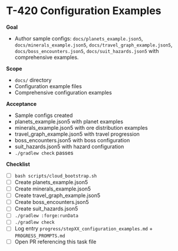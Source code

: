 # T-420 Configuration Examples

**Goal**

- Author sample configs: `docs/planets_example.json5`, `docs/minerals_example.json5`, `docs/travel_graph_example.json5`, `docs/boss_encounters.json5`, `docs/suit_hazards.json5` with comprehensive examples.

**Scope**

- `docs/` directory
- Configuration example files
- Comprehensive configuration examples

**Acceptance**

- Sample configs created
- planets_example.json5 with planet examples
- minerals_example.json5 with ore distribution examples
- travel_graph_example.json5 with travel progression
- boss_encounters.json5 with boss configuration
- suit_hazards.json5 with hazard configuration
- `./gradlew check` passes

**Checklist**

- [ ] `bash scripts/cloud_bootstrap.sh`
- [ ] Create planets_example.json5
- [ ] Create minerals_example.json5
- [ ] Create travel_graph_example.json5
- [ ] Create boss_encounters.json5
- [ ] Create suit_hazards.json5
- [ ] `./gradlew :forge:runData`
- [ ] `./gradlew check`
- [ ] Log entry `progress/stepXX_configuration_examples.md` + `PROGRESS_PROMPTS.md`
- [ ] Open PR referencing this task file
